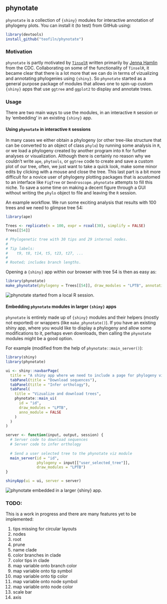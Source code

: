 
## phynotate

`phynotate` is a collection of `{shiny}` modules for interactive
annotation of phylogeny plots. You can install it (to test) from GitHub
using:

``` r
library(devtools)
install_github("teofiln/phynotate")
```

### Motivation

`phynotate` is partly motivated by
[`TinselR`](https://github.com/jennahamlin/tinselR) written primarily by
[Jenna Hamlin](https://github.com/jennahamlin) from the CDC.
Collaborating on some of the functionality of `TinselR`, it became clear
that there is a lot more that we can do in terms of vizualizing and
annotating phylogenies using `{shiny}`. So `phynotate` started as a
general purpose package of modules that allows one to spin-up custom
`{shiny}` apps that use `ggtree` and `ggplot2` to display and annotate
trees.

### Usage

There are two main ways to use the modules, in an interactive `R`
session or by ‘embedding’ in an existing `{shiny}` app.

#### Using `phynotate` in interactive `R` sessions

In many cases we either obtain a phylogeny (or other tree-like structure
that can be converted to an object of class `phylo`) by running some
analysis in `R`, or we load a phylogeny created by another program into
`R` for further analyses or visualization. Although there is certainly
no reason why we couldn’t write `ape`, `phytools`, or `ggtree` code to
create and save a custom plot of our tree, often, we just want to take a
quick look, make some minor edits by clicking with a mouse and close the
tree. This last part is a bit more difficult for a novice user of
phylogeny plotting packages that is acustomed to an interface like
`FigTree` or `Dendroscope`. `phynotate` attempts to fill this niche. To
save a some time on making a decent figure through a GUI without writing
the `phylo` object to file and leaving the `R` session.

An example workflow. We run some exciting analysis that results with 100
trees and we need to glimpse tree 54:

``` r
library(ape)

Trees <- replicate(n = 100, expr = rcoal(30), simplify = FALSE)
Trees[[54]]

# Phylogenetic tree with 30 tips and 29 internal nodes.
# 
# Tip labels:
#    t9, t8, t14, t5, t23, t27, ...
#
# Rooted; includes branch lengths.
```

Opening a `{shiny}` app within our browser with tree 54 is then as easy
as:

``` r
library(phynotate)
make_phynotate(phylogeny = Trees[[54]], draw_modules = "LPTB", annotation_module = TRUE)
```

![`phynotate` started from a local `R`
session.](man/figures/trees-54.png)

#### Embedding `phynotate` modules in larger `{shiny}` apps

`phynotate` is entirely made up of `{shiny}` modules and their helpers
(mostly not exported) or wrappers (like `make_phynotate()`). If you have
an existing shiny app, where you would like to display a phylogeny and
allow some modifications to it, perhaps even downloads, then calling the
`phynotate` modules might be a good option.

For example (modified from the help of `phynotate::main_server()`):

``` r
library(shiny)
library(phynotate)

ui <- shiny::navbarPage(
  title = "A shiny app where we need to include a page for phylogeny viz",
  tabPanel(title = "Download sequences"),
  tabPanel(title = "Infer orthology"),
  tabPanel(
    title = "Vizualize and download trees",
    phynotate::main_ui(
      id = "id",
      draw_modules = "LPTB",
      anno_module = FALSE
    )
  )
)

server <- function(input, output, session) {
  # Server code to download sequences
  # Server code to infer orthology
  
  # Send a user selected tree to the phynotate viz module
  main_server(id = "id",
              phylogeny = input[["user_selected_tree"]],
              draw_modules = "LPTB")
}

shinyApp(ui = ui, server = server)
```

![`phynotate` embedded in a larger `{shiny}`
app.](man/figures/phynotate-as-a-tab.png)

### TODO:

This is a work in progress and there are many features yet to be
implemented:

1.  tips missing for circular layouts
2.  nodes
3.  root
4.  prune
5.  name clade
6.  color branches in clade
7.  color tips in clade
8.  map variable onto branch color
9.  map variable onto tip symbol
10. map variable onto tip color
11. map variable onto node symbol
12. map variable onto node color
13. scale bar
14. axis
